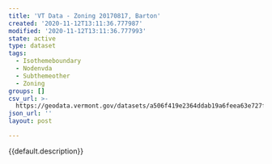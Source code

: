 ```yaml
---
title: 'VT Data - Zoning 20170817, Barton'
created: '2020-11-12T13:11:36.777987'
modified: '2020-11-12T13:11:36.777993'
state: active
type: dataset
tags:
  - Isothemeboundary
  - Nodenvda
  - Subthemeother
  - Zoning
groups: []
csv_url: >-
  https://geodata.vermont.gov/datasets/a506f419e2364ddab19a6feea63e727f_0.csv?outSR=%7B%22latestWkid%22%3A3857%2C%22wkid%22%3A102100%7D
json_url: ''
layout: post

---
```

{{default.description}}
